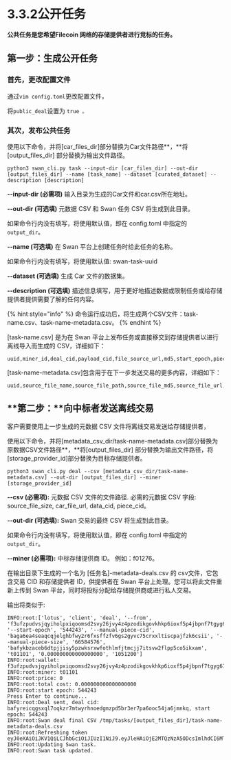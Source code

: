 # 3.3.2公开任务

**公共任务是您希望Filecoin 网络的存储提供者进行竞标的任务。**

## **第一步：生成公开任务**

### 首先，更改配置文件

通过`vim config.toml`更改配置文件，

将`public_deal`设置为 `true 。`

### 其次，发布公共任务

使用以下命令，并将\[car\_files\_dir]部分替换为Car文件路径**，**将\[output\_files\_dir] 部分替换为输出文件路径。

```
python3 swan_cli.py task --input-dir [car_files_dir] --out-dir [output_files_dir] --name [task_name] --dataset [curated_dataset] --description [description]
```

**--input-dir (必需项)** 输入目录为生成的Car文件和car.csv所在地址。

**--out-dir (可选填)** 元数据 CSV 和 Swan 任务 CSV 将生成到此目录。

如果命令行内没有填写，将使用默认值，即在 config.toml 中指定的 `output_dir`。

**--name (可选填)** 在 Swan 平台上创建任务时给此任务的名称。

如果命令行内没有填写，将使用默认值: swan-task-uuid

**--dataset (可选填)** 生成 Car 文件的数据集。

**--description (可选填)** 描述信息填写，用于更好地描述数据或限制任务或给存储提供者提供需要了解的任何内容。

{% hint style="info" %}
命令运行成功后，将生成两个CSV文件：task-name.csv、task-name-metadata.csv。
{% endhint %}

\[task-name.csv] 是为在 Swan 平台上发布任务或直接移交到存储提供者以进行离线导入而生成的 CSV，详细如下：

```
uuid,miner_id,deal_cid,payload_cid,file_source_url,md5,start_epoch,piece_cid,file_size
```

\[task-name-metadata.csv]包含用于在下一步发送交易的更多内容，详细如下：

```
uuid,source_file_name,source_file_path,source_file_md5,source_file_url,source_file_size,car_file_name,car_file_path,car_file_md5,car_file_url,car_file_size,deal_cid,data_cid,piece_cid,miner_id,start_epoch
```

## **第二步：**向中标者发送离线交易

客户需要使用上一步生成的元数据 CSV 文件将离线交易发送给存储提供者，

使用以下命令，并将\[metadata\_csv\_dir/task-name-metadata.csv]部分替换为原数据CSV文件路径**，**将\[output\_files\_dir] 部分替换为输出文件路径，将\[storage\_provider\_id]部分替换为目标存储提供者。

```
python3 swan_cli.py deal --csv [metadata_csv_dir/task-name-metadata.csv] --out-dir [output_files_dir] --miner [storage_provider_id]
```

**--csv (必需项):** 元数据 CSV 文件的文件路径. 必需的元数据 CSV 字段: source\_file\_size, car\_file\_url, data\_cid, piece\_cid。

**--out-dir (可选填):** Swan 交易的最终 CSV 将生成到此目录。

如果命令行内没有填写，将使用默认值，即在 config.toml 中指定的 `output_dir`。

**--miner (必需项):** 中标存储提供商 ID。 例如：f01276。

在输出目录下生成的一个名为 \[任务名]-metadata-deals.csv 的 csv文件，它包含交易 CID 和存储提供者 ID，供提供者在 Swan 平台上处理。您可以将此文件重新上传到 Swan 平台，同时将投标分配给存储提供商或进行私人交易。



输出将类似于:

```
INFO:root:['lotus', 'client', 'deal', '--from', 'f3ufzpudvsjqyiholpxiqoomsd2svy26jvy4z4pzodikgovkhkp6ioxf5p4jbpnf7tgyg67dny4j75e7og7zeq', '--start-epoch', '544243', '--manual-piece-cid', 'baga6ea4seaqcqjelghbfwy2r6fxsffzfv6gs2gyvc75crxxltiscpajfzk6csii', '--manual-piece-size', '66584576', 'bafykbzaceb6dtpjjisy5pzwksrxwfothlmfjtmcjj7itsvw2flpp5co5ikxam', 't01101', '0.000000000000000000', '1051200']
INFO:root:wallet: f3ufzpudvsjqyiholpxiqoomsd2svy26jvy4z4pzodikgovkhkp6ioxf5p4jbpnf7tgyg67dny4j75e7og7zeq
INFO:root:miner: t01101
INFO:root:price: 0
INFO:root:total cost: 0.000000000000000000
INFO:root:start epoch: 544243
Press Enter to continue...
INFO:root:Deal sent, deal cid: bafyreicqgsxql7oqkzr7mtwyrhnoedgmzpd5br3er7pa6ooc54ja6jmnkq, start epoch: 544243
INFO:root:Swan deal final CSV /tmp/tasks/[output_files_dir]/task-name-metadata-deals.csv
INFO:root:Refreshing token
eyJ0eXAiOiJKV1QiLCJhbGciOiJIUzI1NiJ9.eyJleHAiOjE2MTQzNzA5ODcsImlhdCI6MTYxNDI4NDU4Nywic3ViIjoiV2pIVkJDYWIxM2FyUURlUldwbkw0QSJ9.Hn8f0z2Ew6DuL2E2ELgpi9_Gj8xrg28S3v31dTUW32s
INFO:root:Updating Swan task.
INFO:root:Swan task updated.
```

